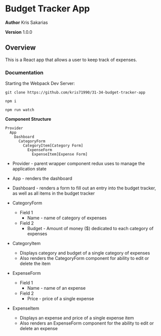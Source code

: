 # Budget Tracker App

**Author** Kris Sakarias

**Version** 1.0.0 

## Overview
This is a React app that allows a user to keep track of expenses.

### Documentation
Starting the Webpack Dev Server:

```
git clone https://github.com/kris71990/31-34-budget-tracker-app

npm i

npm run watch
```

**Component Structure**
```
Provider
  App 
    Dashboard
      CategoryForm 
        CategoryItem[Category Form]
          ExpenseForm
            ExpenseItem[Expense Form]
```

- Provider - parent wrapper component redux uses to manage the application state

- App - renders the dashboard

- Dashboard - renders a form to fill out an entry into the budget tracker, as well as all items in the budget tracker

- CategoryForm
  - Field 1 
    - Name - name of category of expenses
  - Field 2
    - Budget - Amount of money ($) dedicated to each category of expenses

- CategoryItem
  - Displays category and budget of a single category of expenses
  - Also renders the CategoryForm component for ability to edit or delete the item

- ExpenseForm
  - Field 1
    - Name - name of an expense
  - Field 2
    - Price - price of a single expense

- ExpenseItem 
  - Displays an expense and price of a single expense item
  - Also renders an ExpenseForm component for the ability to edit or delete an expense